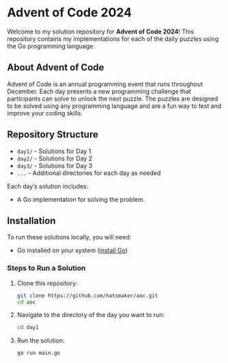 # Advent of Code 2024

Welcome to my solution repository for **Advent of Code 2024**! This repository contains my implementations for each of the daily puzzles using the Go programming language.

## About Advent of Code

Advent of Code is an annual programming event that runs throughout December. Each day presents a new programming challenge that participants can solve to unlock the next puzzle. The puzzles are designed to be solved using any programming language and are a fun way to test and improve your coding skills.

## Repository Structure

- `day1/` - Solutions for Day 1
- `day2/` - Solutions for Day 2
- `day3/` - Solutions for Day 3
- `...` - Additional directories for each day as needed

Each day’s solution includes:
- A Go implementation for solving the problem.

## Installation

To run these solutions locally, you will need:
- Go installed on your system ([install Go](https://golang.org/doc/install))

### Steps to Run a Solution

1. Clone this repository:
   ```bash
   git clone https://github.com/hatsmaker/aoc.git
   cd aoc
2. Navigate to the directory of the day you want to run:
   ```bash
   cd day1
3. Run the solution:
   ```bash
   go run main.go
